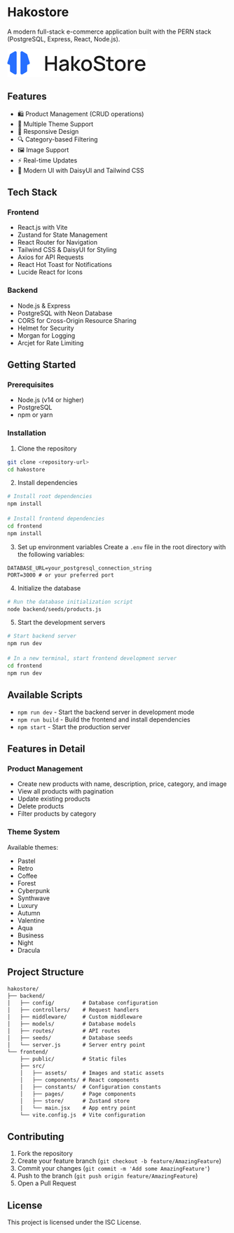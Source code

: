 # Hakostore

A modern full-stack e-commerce application built with the PERN stack (PostgreSQL, Express, React, Node.js).

![Hakostore Logo](frontend/src/assets/hakostore.svg)

## Features

- 🛍️ Product Management (CRUD operations)
- 🎨 Multiple Theme Support
- 📱 Responsive Design
- 🔍 Category-based Filtering
- 🖼️ Image Support
- ⚡ Real-time Updates
- 🎯 Modern UI with DaisyUI and Tailwind CSS

## Tech Stack

### Frontend
- React.js with Vite
- Zustand for State Management
- React Router for Navigation
- Tailwind CSS & DaisyUI for Styling
- Axios for API Requests
- React Hot Toast for Notifications
- Lucide React for Icons

### Backend
- Node.js & Express
- PostgreSQL with Neon Database
- CORS for Cross-Origin Resource Sharing
- Helmet for Security
- Morgan for Logging
- Arcjet for Rate Limiting

## Getting Started

### Prerequisites
- Node.js (v14 or higher)
- PostgreSQL
- npm or yarn

### Installation

1. Clone the repository
```bash
git clone <repository-url>
cd hakostore
```

2. Install dependencies
```bash
# Install root dependencies
npm install

# Install frontend dependencies
cd frontend
npm install
```

3. Set up environment variables
Create a `.env` file in the root directory with the following variables:
```env
DATABASE_URL=your_postgresql_connection_string
PORT=3000 # or your preferred port
```

4. Initialize the database
```bash
# Run the database initialization script
node backend/seeds/products.js
```

5. Start the development servers
```bash
# Start backend server
npm run dev

# In a new terminal, start frontend development server
cd frontend
npm run dev
```

## Available Scripts

- `npm run dev` - Start the backend server in development mode
- `npm run build` - Build the frontend and install dependencies
- `npm start` - Start the production server

## Features in Detail

### Product Management
- Create new products with name, description, price, category, and image
- View all products with pagination
- Update existing products
- Delete products
- Filter products by category

### Theme System
Available themes:
- Pastel
- Retro
- Coffee
- Forest
- Cyberpunk
- Synthwave
- Luxury
- Autumn
- Valentine
- Aqua
- Business
- Night
- Dracula

## Project Structure

```
hakostore/
├── backend/
│   ├── config/         # Database configuration
│   ├── controllers/    # Request handlers
│   ├── middleware/     # Custom middleware
│   ├── models/         # Database models
│   ├── routes/         # API routes
│   ├── seeds/          # Database seeds
│   └── server.js       # Server entry point
└── frontend/
    ├── public/         # Static files
    ├── src/
    │   ├── assets/     # Images and static assets
    │   ├── components/ # React components
    │   ├── constants/  # Configuration constants
    │   ├── pages/      # Page components
    │   ├── store/      # Zustand store
    │   └── main.jsx    # App entry point
    └── vite.config.js  # Vite configuration
```

## Contributing

1. Fork the repository
2. Create your feature branch (`git checkout -b feature/AmazingFeature`)
3. Commit your changes (`git commit -m 'Add some AmazingFeature'`)
4. Push to the branch (`git push origin feature/AmazingFeature`)
5. Open a Pull Request

## License

This project is licensed under the ISC License. 